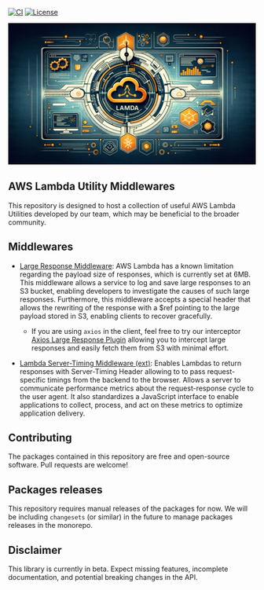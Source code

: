 [![CI](https://github.com/epilot-dev/aws-lambda-utility-middlewares/actions/workflows/ci.yml/badge.svg)](https://github.com/epilot-dev/aws-lambda-utility-middlewares/actions/workflows/ci.yml)
[![License](http://img.shields.io/:license-mit-blue.svg)](https://github.com/epilot-dev/aws-lambda-utility-middlewares/blob/main/)

![banner](./static/banner.webp)

## AWS Lambda Utility Middlewares

This repository is designed to host a collection of useful AWS Lambda Utilities developed by our team, which may be beneficial to the broader community.

## Middlewares

- [Large Response Middleware](./packages/large-response-middleware/): AWS Lambda has a known limitation regarding the payload size of responses, which is currently set at 6MB. This middleware allows a service to log and save large responses to an S3 bucket, enabling developers to investigate the causes of such large responses. Furthermore, this middleware accepts a special header that allows the rewriting of the response with a $ref pointing to the large payload stored in S3, enabling clients to recover gracefully. 

  - If you are using `axios` in the client, feel free to try our interceptor [Axios Large Response Plugin](./packages/axios-large-response/) allowing you to intercept large responses and easily fetch them from S3 with minimal effort.

- [Lambda Server-Timing Middleware (ext)](https://github.com/NishuGoel/lambda-server-timing/tree/main/src): Enables Lambdas to return responses with Server-Timing Header allowing to to pass request-specific timings from the backend to the browser. Allows a server to communicate performance metrics about the request-response cycle to the user agent. It also standardizes a JavaScript interface to enable applications to collect, process, and act on these metrics to optimize application delivery.

## Contributing

The packages contained in this repository are free and open-source software. Pull requests are welcome!

## Packages releases

This repository requires manual releases of the packages for now. We will be including `changesets` (or similar) in the future to manage packages releases in the monorepo.

## Disclaimer

This library is currently in beta. Expect missing features, incomplete documentation, and potential breaking changes in the API.
